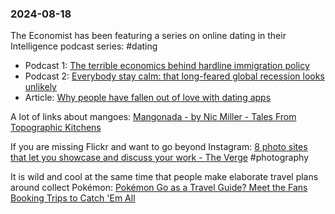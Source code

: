 ### 2024-08-18

The Economist has been featuring a series on online dating in their Intelligence podcast series: #dating
* Podcast 1: [The terrible economics behind hardline immigration policy](https://www.economist.com/podcasts/2024/08/09/the-terrible-economics-behind-hardline-immigration-policy)
* Podcast 2: [Everybody stay calm: that long-feared global recession looks unlikely](https://www.economist.com/podcasts/2024/08/16/everybody-stay-calm-that-long-feared-global-recession-looks-unlikely)
* Article: [Why people have fallen out of love with dating apps](https://www.economist.com/business/2024/08/08/why-people-have-fallen-out-of-love-with-dating-apps)

A lot of links about mangoes: [Mangonada - by Nic Miller - Tales From Topographic Kitchens](https://topographickitchens.substack.com/p/mangonada)

If you are missing Flickr and want to go beyond Instagram: [8 photo sites that let you showcase and discuss your work - The Verge](https://www.theverge.com/24219372/photography-instagram-500px-flickr-showcase) #photography 

It is wild and cool at the same time that people make elaborate travel plans around collect Pokémon:  [Pokémon Go as a Travel Guide? Meet the Fans Booking Trips to Catch 'Em All](https://www.wsj.com/podcasts/wsj-the-future-of-everything/pokemon-go-as-a-travel-guide-meet-the-fans-booking-trips-to-catch-em-all/7341F27C-1131-4047-AC6A-81FB45BAC239)